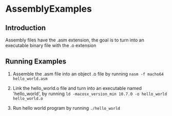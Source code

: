 # AssemblyExamples

## Introduction

Assembly files have the .asm extension, the goal is to turn into an executable binary file with the .o extension 

## Running Examples

1. Assemble the .asm file into an object .o file by running `nasm -f macho64 hello_world.asm`

2. Link the hello_world.o file and turn into an executable named 'hello_world', by running `ld -macosx_version_min 10.7.0 -o hello_world hello_world.o`

3. Run hello world program by running `./hello_world`


